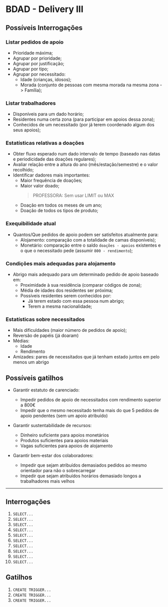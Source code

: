 # BDAD - Delivery III

## Possíveis Interrogações
### Listar pedidos de apoio
- Prioridade máxima;
- Agrupar por prioridade;
- Agrupar por justificação;
- Agrupar por tipo;
- Agrupar por necessitado:
    - Idade (crianças, idosos);
    - Morada (conjunto de pessoas com mesma morada na mesma zona -> Família);
    
### Listar trabalhadores
- Disponíveis para um dado horário;
- Residentes numa certa zona (para participar em apoios dessa zona);
- Conhecidos de um necessitado (por já terem coordenado algum dos seus apoios);

### Estatísticas relativas a doações
- Obter fluxo esperado num dado intervalo de tempo (baseado nas datas e periodicidade das doações regulares);
- Avaliar relação entre a altura do ano (mês/estação/semestre) e o valor recolhido;
- Identificar dadores mais importantes:
  - Maior frequência de doações;
  - Maior valor doado;
    > PROFESSORA: Sem usar LIMIT ou MAX
  - Doação em todos os meses de um ano;
  - Doação de todos os tipos de produto;
    
### Exequibilidade atual
   - Quantos/Que pedidos de apoio podem ser satisfeitos atualmente para:
      - Alojamento: comparação com a totalidade de camas disponíveis);
      - Monetário: comparação entre o saldo `doações - apoios` existentes e o que o necessitado pede (assumir `800 - rendimento`);
    
### Condições mais adequadas para alojamento
   - Abrigo mais adequado para um determinado pedido de apoio baseado em:
     - Proximidade à sua residência (comparar códigos de zona);
     - Média de idades dos residentes ser próxima;
     - Possíveis residentes serem conhecidos por:
       - Já terem estado com essa pessoa num abrigo;
       - Terem a mesma nacionalidade;
    
### Estatísticas sobre necessitados
   - Mais dificuldades (maior número de pedidos de apoio);
   - Reversão de papéis (já doaram)
   - Médias:
        - Idade
        - Rendimento
   -  Amizades: pares de necessitados que já tenham estado juntos em pelo menos um abrigo

## Possíveis gatilhos
- Garantir estatuto de carenciado:
    - Impedir pedidos de apoio de necessitados com rendimento superior a 800€
    - Impedir que o mesmo necessitado tenha mais do que 5 pedidos de apoio pendentes (sem um apoio atribuído)

- Garantir sustentabilidade de recursos:
    - Dinheiro suficiente para apoios monetários
    - Produtos suficientes para apoios materiais
    - Vagas suficientes para apoios de alojamento

- Garantir bem-estar dos colaboradores:
    - Impedir que sejam atribuídos demasiados pedidos ao mesmo orientador para não o sobrecarregar
    - Impedir que sejam atribuídos horários demasiado longos a trabalhadores mais velhos
    
--- 

## Interrogações
1. ```SELECT...```
2. ```SELECT...```
3. ```SELECT...```
4. ```SELECT...```
5. ```SELECT...```
6. ```SELECT...```
7. ```SELECT...```
8. ```SELECT...```
9. ```SELECT...```
10. ```SELECT...```

## Gatilhos
1. ```CREATE TRIGGER...```
2. ```CREATE TRIGGER...```
3. ```CREATE TRIGGER...```

